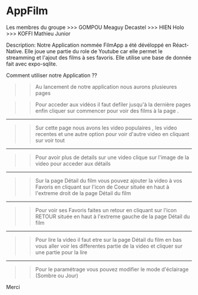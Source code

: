 # AppFilm
Les membres du groupe
			>>> GOMPOU Meaguy Decastel
			>>> HIEN Holo
			>>> KOFFI Mathieu Junior

Description: Notre Application nommée FilmApp a été dévéloppé en Réact-Native.
Elle joue une partie du role de Youtube car elle permet le streamming et l'ajout des
films à ses favoris. Elle utilise une base de donnée fait avec expo-sqlite. 

Comment utiliser notre Application ??

>> Au lancement de notre application  nous aurons plusieures pages

>> Pour acceder aux vidéos il faut defiler jusqu'à la dernière pages enfin cliquer sur commencer pour voir des films à la page <Home>.
**********************************************************************************************************************************************************************
>> Sur cette page nous avons les video populaires , les video recentes et une autre option pour voir d'autre video en cliquant sur voir tout
*********************************************************************************************************************************************************************
>> Pour avoir plus de details sur une video clique sur l'image de la video pour acceder aux détails
*********************************************************************************************************************************************************************
>> Sur la page Détail du film vous pouvez ajouter la video à vos Favoris en cliquant sur l'icon de Coeur située  en haut à l'extreme droit de la page Détail du film
*********************************************************************************************************************************************************************
>> Pour voir ses Favoris faites un retour en cliquant sur l'icon RETOUR située en haut  à l'extreme gauche de la page Détail du film
***********************************************************************************************************************************************************************
>> Pour lire la video il faut etre sur la page Détail du film en bas vous aller  voir les differentes partie de la video et cliquer sur une partie pour la lire
**********************************************************************************************************************************************************
>> Pour le paramétrage vous pouvez modifier le mode d'éclairage (Sombre ou Jour)

Merci
